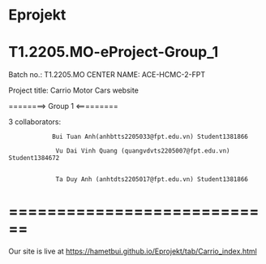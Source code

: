 # Eprojekt
# T1.2205.MO-eProject-Group_1
Batch no.: T1.2205.MO
CENTER NAME: ACE-HCMC-2-FPT 

Project title: Carrio Motor Cars website

========> Group 1 <=========

3 collaborators: 

                Bui Tuan Anh(anhbtts2205033@fpt.edu.vn) Student1381866

                 Vu Dai Vinh Quang (quangvdvts2205007@fpt.edu.vn) Student1384672 

                 
                 Ta Duy Anh (anhtdts2205017@fpt.edu.vn) Student1381866

                 

                 
============================
=======
Our  site is live at https://hametbui.github.io/Eprojekt/tab/Carrio_index.html


